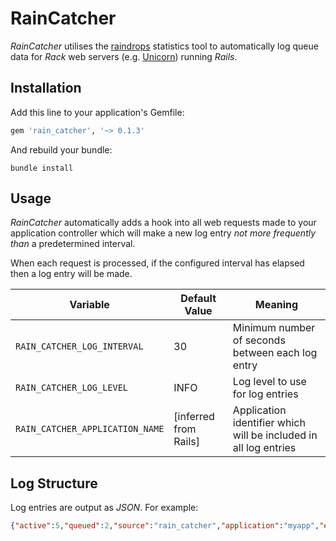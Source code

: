 # RainCatcher

_RainCatcher_ utilises the [raindrops](https://bogomips.org/raindrops/) statistics tool to automatically log queue data for _Rack_ web servers (e.g. [Unicorn](https://bogomips.org/unicorn/)) running _Rails_.

## Installation

Add this line to your application's Gemfile:

```ruby
gem 'rain_catcher', '~> 0.1.3'
```

And rebuild your bundle:
```
bundle install
```

## Usage

_RainCatcher_ automatically adds a hook into all web requests made to your application controller which will make a new log entry _not more frequently than_ a predetermined interval.

When each request is processed, if the configured interval has elapsed then a log entry will be made.

| Variable | Default Value | Meaning |
|-|-|-|
| `RAIN_CATCHER_LOG_INTERVAL` | 30 | Minimum number of seconds between each log entry |
| `RAIN_CATCHER_LOG_LEVEL` | INFO | Log level to use for log entries |
| `RAIN_CATCHER_APPLICATION_NAME` | [inferred from Rails] | Application identifier which will be included in all log entries |

## Log Structure

Log entries are output as _JSON_. For example:

```json
{"active":5,"queued":2,"source":"rain_catcher","application":"myapp","environment":"production"}
```
